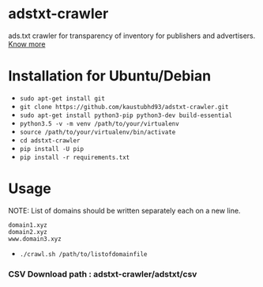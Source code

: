# adstxt-crawler
ads.txt crawler for transparency of inventory for publishers and advertisers.  
[Know more](https://github.com/kaustubhd93/adstxt-crawler/wiki/Ads.txt-concepts)  

# Installation for Ubuntu/Debian

- `sudo apt-get install git`
- `git clone https://github.com/kaustubhd93/adstxt-crawler.git`
- `sudo apt-get install python3-pip python3-dev build-essential`
- `python3.5 -v -m venv /path/to/your/virtualenv`
- `source /path/to/your/virtualenv/bin/activate`
- `cd adstxt-crawler`
- `pip install -U pip`
- `pip install -r requirements.txt`

# Usage
NOTE: List of domains should be written separately each on a new line.  
```
domain1.xyz  
domain2.xyz  
www.domain3.xyz  
```

- `./crawl.sh /path/to/listofdomainfile`

### CSV Download path : adstxt-crawler/adstxt/csv
